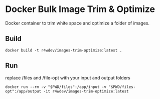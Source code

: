 # Docker Bulk Image Trim & Optimize
Docker container to trim white space and optimize a folder of images.

## Build
```
docker build -t r4wdev/images-trim-optimize:latest .
```

## Run
replace /files and /file-opt with your input and output folders
```
docker run --rm -v "$PWD/files":/app/input -v "$PWD/files-opt":/app/output -it r4wdev/images-trim-optimize:latest
```
